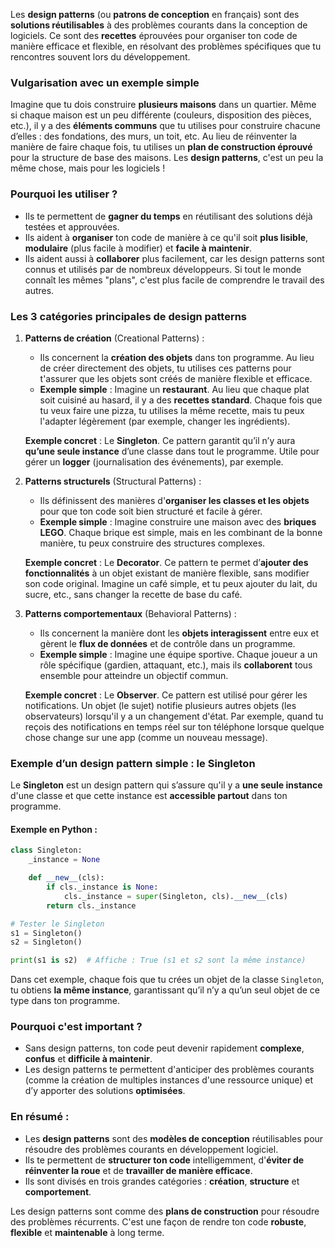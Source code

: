 Les **design patterns** (ou **patrons de conception** en français) sont des **solutions réutilisables** à des problèmes courants dans la conception de logiciels. Ce sont des **recettes** éprouvées pour organiser ton code de manière efficace et flexible, en résolvant des problèmes spécifiques que tu rencontres souvent lors du développement.

### Vulgarisation avec un exemple simple

Imagine que tu dois construire **plusieurs maisons** dans un quartier. Même si chaque maison est un peu différente (couleurs, disposition des pièces, etc.), il y a des **éléments communs** que tu utilises pour construire chacune d’elles : des fondations, des murs, un toit, etc. Au lieu de réinventer la manière de faire chaque fois, tu utilises un **plan de construction éprouvé** pour la structure de base des maisons. Les **design patterns**, c'est un peu la même chose, mais pour les logiciels !

### Pourquoi les utiliser ?
- Ils te permettent de **gagner du temps** en réutilisant des solutions déjà testées et approuvées.
- Ils aident à **organiser** ton code de manière à ce qu'il soit **plus lisible**, **modulaire** (plus facile à modifier) et **facile à maintenir**.
- Ils aident aussi à **collaborer** plus facilement, car les design patterns sont connus et utilisés par de nombreux développeurs. Si tout le monde connaît les mêmes "plans", c'est plus facile de comprendre le travail des autres.

### Les 3 catégories principales de design patterns

1. **Patterns de création** (Creational Patterns) :
   - Ils concernent la **création des objets** dans ton programme. Au lieu de créer directement des objets, tu utilises ces patterns pour t'assurer que les objets sont créés de manière flexible et efficace.
   - **Exemple simple** : Imagine un **restaurant**. Au lieu que chaque plat soit cuisiné au hasard, il y a des **recettes standard**. Chaque fois que tu veux faire une pizza, tu utilises la même recette, mais tu peux l'adapter légèrement (par exemple, changer les ingrédients).
   
   **Exemple concret** : Le **Singleton**. Ce pattern garantit qu’il n’y aura **qu’une seule instance** d’une classe dans tout le programme. Utile pour gérer un **logger** (journalisation des événements), par exemple.

2. **Patterns structurels** (Structural Patterns) :
   - Ils définissent des manières d'**organiser les classes et les objets** pour que ton code soit bien structuré et facile à gérer.
   - **Exemple simple** : Imagine construire une maison avec des **briques LEGO**. Chaque brique est simple, mais en les combinant de la bonne manière, tu peux construire des structures complexes.
   
   **Exemple concret** : Le **Decorator**. Ce pattern te permet d’**ajouter des fonctionnalités** à un objet existant de manière flexible, sans modifier son code original. Imagine un café simple, et tu peux ajouter du lait, du sucre, etc., sans changer la recette de base du café.

3. **Patterns comportementaux** (Behavioral Patterns) :
   - Ils concernent la manière dont les **objets interagissent** entre eux et gèrent le **flux de données** et de contrôle dans un programme.
   - **Exemple simple** : Imagine une équipe sportive. Chaque joueur a un rôle spécifique (gardien, attaquant, etc.), mais ils **collaborent** tous ensemble pour atteindre un objectif commun.
   
   **Exemple concret** : Le **Observer**. Ce pattern est utilisé pour gérer les notifications. Un objet (le sujet) notifie plusieurs autres objets (les observateurs) lorsqu'il y a un changement d'état. Par exemple, quand tu reçois des notifications en temps réel sur ton téléphone lorsque quelque chose change sur une app (comme un nouveau message).

### Exemple d’un design pattern simple : le **Singleton**

Le **Singleton** est un design pattern qui s’assure qu'il y a **une seule instance** d'une classe et que cette instance est **accessible partout** dans ton programme.

#### Exemple en Python :

```python
class Singleton:
    _instance = None

    def __new__(cls):
        if cls._instance is None:
            cls._instance = super(Singleton, cls).__new__(cls)
        return cls._instance

# Tester le Singleton
s1 = Singleton()
s2 = Singleton()

print(s1 is s2)  # Affiche : True (s1 et s2 sont la même instance)
```

Dans cet exemple, chaque fois que tu crées un objet de la classe `Singleton`, tu obtiens **la même instance**, garantissant qu’il n’y a qu’un seul objet de ce type dans ton programme.

### Pourquoi c'est important ?

- Sans design patterns, ton code peut devenir rapidement **complexe**, **confus** et **difficile à maintenir**.
- Les design patterns te permettent d'anticiper des problèmes courants (comme la création de multiples instances d'une ressource unique) et d’y apporter des solutions **optimisées**.

### En résumé :
- Les **design patterns** sont des **modèles de conception** réutilisables pour résoudre des problèmes courants en développement logiciel.
- Ils te permettent de **structurer ton code** intelligemment, d'**éviter de réinventer la roue** et de **travailler de manière efficace**.
- Ils sont divisés en trois grandes catégories : **création**, **structure** et **comportement**.

Les design patterns sont comme des **plans de construction** pour résoudre des problèmes récurrents. C'est une façon de rendre ton code **robuste**, **flexible** et **maintenable** à long terme.